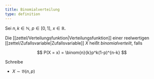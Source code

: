 ```yaml
---
title: Binomialverteilung
type: definition
---
```


Sei $n, k \in \mathbb{N}$, $p \in [0, 1]$, $x \in \mathbb{R}$.

Die [[zettel/Verteilungsfunktion|Verteilungsfunktion]] einer reelwertigen [[zettel/Zufallsvariable|Zufallsvariable]] $X$ heißt *binomialverteilt*, falls

$$
	P(X = x) = \binom{n}{k}p^k(1-p)^{n-k}
$$

Schreibe
- $X \sim \mathfrak{B}(n, p)$